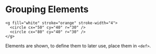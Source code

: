 # Grouping Elements

```
<g fill="white" stroke="orange" stroke-width="4">
  <circle cx="50" cy="40" r="30" />
  <circle cx="80" cy="40" r="30" />
</g>
```

Elements are shown, to define them to later use, place them in `<def>`.